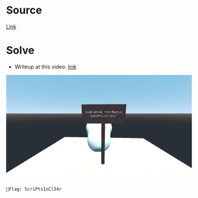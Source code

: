 # Source

[Link](./0_protection.exe)

# Solve

- Writeup at this video: [link](https://www.youtube.com/watch?v=ZTrRLrXouX8)

![Alt text](image.png)

`🚩Flag: ScriPts1nCl34r`